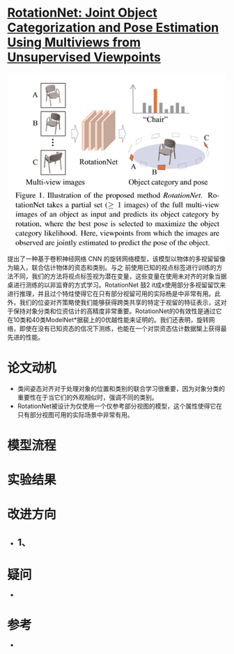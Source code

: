 # [RotationNet: Joint Object Categorization and Pose Estimation Using Multiviews from Unsupervised Viewpoints](https://arxiv.org/abs/1603.06208)
![](abstract.png)
提出了一种基于卷积神经网络 CNN 的旋转网络模型，该模型以物体的多视留留像为输入，联合估计物体的资态和类别。与之 前使用已知的视点标签进行训练的方法不同，我们的方法将视点标签视为潜在变量，这些变量在使用未对齐的对象当据桌进行测练的以非监脊的方式学习。RotationNet 鼓2 it成x使用部分多视留留饮来进行推理，并且过个特炷使得它在只有部分视留可用的实际杨是中非常有用。此外，我们的位姿对齐策略使我们能够获得跨类共享的特定于视留的特征表示，这对于保持对象分类和位资估计的高精度非常重要。RotationNet的0有效性是通过它在10类和40类ModelNet*据裴上的0优越性能来证明的。我们还表明，旋转网络，即使在没有已知资态的信况下测练，也能在一个对崇资态估计数据榘上获得最先进的性能。

# 论文动机
- 类间姿态对齐对于处理对象的位置和类别的联合学习很重要，因为对象分类的重要性在于当它们的外观相似时，强调不同的类别。
- RotationNet被设计为仅使用一个仅参考部分视图的模型，这个属性使得它在只有部分视图可用的实际场景中非常有用。

# 模型流程


# 实验结果

# 改进方向
- 1、
  - 
# 疑问
- 

# 参考
- 
